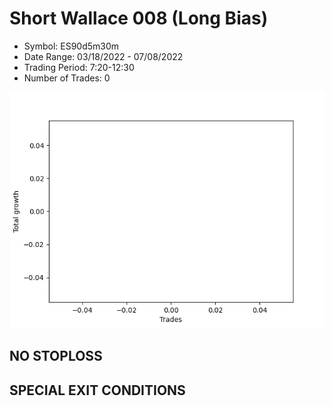 # Short Wallace 008 (Long Bias)
- Symbol: ES90d5m30m
- Date Range: 03/18/2022 - 07/08/2022
- Trading Period: 7:20-12:30
- Number of Trades: 0

![Plot](ShortWallace008ES90d5m30m(LongBias).png)
## NO STOPLOSS









## SPECIAL EXIT CONDITIONS 
